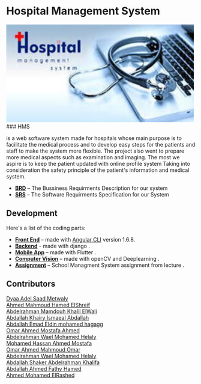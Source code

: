 # Hospital Management System 
<img src="images/hello.jpg" alt="HMS" width="500px">
### HMS  
<p>is a web software system made for hospitals whose main purpose is to facilitate the medical process and to develop easy steps for the patients and staff to make the system more flexible. The project also went to prepare more medical aspects such as examination and imaging. The most we aspire is to keep the patient updated with online profile system Taking into consideration the safety principle of the patient's information and medical system. </p>

* [**BRD**](https://github.com/DyaPlus/SE2018G27/blob/master/Hospital%20Management%20System%20BRD%20(2).pdf) – The Bussiness Requirments Description for our system 
* [**SRS**](https://github.com/DyaPlus/SE2018G27/blob/master/HMS%20SRS.pdf) – The Software Requirments Specification for our System

## Development
Here's a list of the coding parts:
* [**Front End**](https://github.com/DyaPlus/SE2018G27/tree/master/hms-frontend) – made with [Angular CLI](https://github.com/angular/angular-cli) version 1.6.8.
* [**Backend**](https://github.com/DyaPlus/SE2018G27/tree/master/hms-backend) - made with django .
* [**Mobile App**](https://github.com/DyaPlus/SE2018G27/tree/master/mobile%20app) – made with Flutter .
* [**Computer Vision**](https://github.com/DyaPlus/SE2018G27/tree/master/ComputerVision) – made with openCV and Deeplearning .
* [**Assignment**](https://github.com/DyaPlus/SE2018G27/tree/master/assignment-1) – School Managment System assignment from lecture .



## Contributors
[Dyaa Adel Saad Metwaly](https://github.com/DyaPlus)<br>
[Ahmed Mahmoud Hamed ElShreif](https://github.com/EL-SHREIF)<br>
[Abdelrahman Mamdouh Khalil ElWali](https://github.com/AAlWali)<br>
[Abdallah Khairy Ismaeal Abdallah](https://github.com/abdallahkhairy)<br>
[Abdallah Emad Eldin mohamed hagagg](https://github.com/AbdullahHajjaj)<br>
[Omar Ahmed Mostafa Ahmed](https://github.com/omarahmed1111)<br>
[Abdelrahman Wael Mohamed Helaly](https://github.com/Helaly96)<br>
[Mohamed Hassan Ahmed Mostafa](https://github.com/mhaboali)<br>
[Omar Ahmed Mahmoud Omar](https://github.com/omarahmad293)<br>
[Abdelrahman Wael Mohamed Helaly](https://github.com/Helaly96)<br>
[Abdallah Shaker Abdelrahman Khalifa](https://github.com/abdullahshaker10)<br>
[Abdallah Ahmed Fathy Hamed](https://github.com/abdallahfathy)<br>
[Ahmed Mohamed ElRashed](https://github.com/ahmad-ra)<br>


